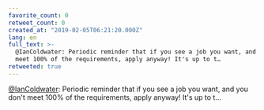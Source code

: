 ```yaml
---
favorite_count: 0
retweet_count: 0
created_at: "2019-02-05T06:21:20.000Z"
lang: en
full_text: >-
  @IanColdwater: Periodic reminder that if you see a job you want, and you don't
  meet 100% of the requirements, apply anyway! It's up to t…
retweeted: true
---
```


[@IanColdwater](https://twitter.com/IanColdwater): Periodic reminder that if you
see a job you want, and you don't meet 100% of the requirements, apply anyway!
It's up to t…
